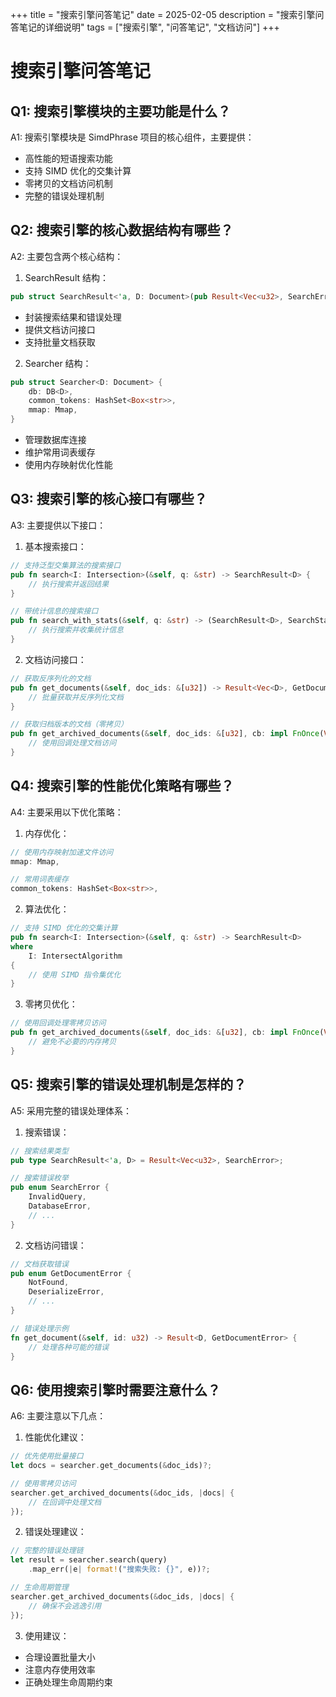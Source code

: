 +++
title = "搜索引擎问答笔记"
date = 2025-02-05
description = "搜索引擎问答笔记的详细说明"
tags = ["搜索引擎", "问答笔记", "文档访问"]
+++

# 搜索引擎问答笔记

## Q1: 搜索引擎模块的主要功能是什么？
A1: 搜索引擎模块是 SimdPhrase 项目的核心组件，主要提供：
- 高性能的短语搜索功能
- 支持 SIMD 优化的交集计算
- 零拷贝的文档访问机制
- 完整的错误处理机制

## Q2: 搜索引擎的核心数据结构有哪些？
A2: 主要包含两个核心结构：

1. SearchResult 结构：
```rust
pub struct SearchResult<'a, D: Document>(pub Result<Vec<u32>, SearchError>, &'a Searcher<D>);
```
- 封装搜索结果和错误处理
- 提供文档访问接口
- 支持批量文档获取

2. Searcher 结构：
```rust
pub struct Searcher<D: Document> {
    db: DB<D>,
    common_tokens: HashSet<Box<str>>,
    mmap: Mmap,
}
```
- 管理数据库连接
- 维护常用词表缓存
- 使用内存映射优化性能

## Q3: 搜索引擎的核心接口有哪些？
A3: 主要提供以下接口：

1. 基本搜索接口：
```rust
// 支持泛型交集算法的搜索接口
pub fn search<I: Intersection>(&self, q: &str) -> SearchResult<D> {
    // 执行搜索并返回结果
}

// 带统计信息的搜索接口
pub fn search_with_stats(&self, q: &str) -> (SearchResult<D>, SearchStats) {
    // 执行搜索并收集统计信息
}
```

2. 文档访问接口：
```rust
// 获取反序列化的文档
pub fn get_documents(&self, doc_ids: &[u32]) -> Result<Vec<D>, GetDocumentError> {
    // 批量获取并反序列化文档
}

// 获取归档版本的文档（零拷贝）
pub fn get_archived_documents(&self, doc_ids: &[u32], cb: impl FnOnce(Vec<&D::Archived>)) {
    // 使用回调处理文档访问
}
```

## Q4: 搜索引擎的性能优化策略有哪些？
A4: 主要采用以下优化策略：

1. 内存优化：
```rust
// 使用内存映射加速文件访问
mmap: Mmap,

// 常用词表缓存
common_tokens: HashSet<Box<str>>,
```

2. 算法优化：
```rust
// 支持 SIMD 优化的交集计算
pub fn search<I: Intersection>(&self, q: &str) -> SearchResult<D>
where
    I: IntersectAlgorithm
{
    // 使用 SIMD 指令集优化
}
```

3. 零拷贝优化：
```rust
// 使用回调处理零拷贝访问
pub fn get_archived_documents(&self, doc_ids: &[u32], cb: impl FnOnce(Vec<&D::Archived>)) {
    // 避免不必要的内存拷贝
}
```

## Q5: 搜索引擎的错误处理机制是怎样的？
A5: 采用完整的错误处理体系：

1. 搜索错误：
```rust
// 搜索结果类型
pub type SearchResult<'a, D> = Result<Vec<u32>, SearchError>;

// 搜索错误枚举
pub enum SearchError {
    InvalidQuery,
    DatabaseError,
    // ...
}
```

2. 文档访问错误：
```rust
// 文档获取错误
pub enum GetDocumentError {
    NotFound,
    DeserializeError,
    // ...
}

// 错误处理示例
fn get_document(&self, id: u32) -> Result<D, GetDocumentError> {
    // 处理各种可能的错误
}
```

## Q6: 使用搜索引擎时需要注意什么？
A6: 主要注意以下几点：

1. 性能优化建议：
```rust
// 优先使用批量接口
let docs = searcher.get_documents(&doc_ids)?;

// 使用零拷贝访问
searcher.get_archived_documents(&doc_ids, |docs| {
    // 在回调中处理文档
});
```

2. 错误处理建议：
```rust
// 完整的错误处理链
let result = searcher.search(query)
    .map_err(|e| format!("搜索失败: {}", e))?;

// 生命周期管理
searcher.get_archived_documents(&doc_ids, |docs| {
    // 确保不会逃逸引用
});
```

3. 使用建议：
- 合理设置批量大小
- 注意内存使用效率
- 正确处理生命周期约束